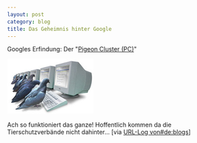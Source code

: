 ```yaml
---
layout: post
category: blog
title: Das Geheimnis hinter Google
---
```


Googles Erfindung: Der &quot;[Pigeon Cluster (PC)](http://www.google.com/technology/pigeonrank.html)&quot;

![google_pigeon.jpg](/images-blog/google_pigeon.jpg)

Ach so funktioniert das ganze! Hoffentlich kommen da die Tierschutzverb&auml;nde nicht dahinter... [via [URL-Log von#de:blogs](http://weblog.antbear.org/de-blogs/index.jsp)]
